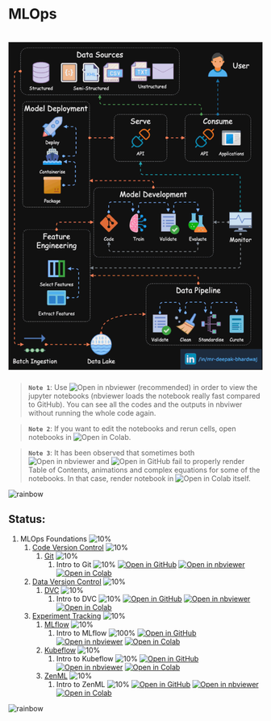 # MLOps

# ![MLOps](data/animations/MLOps-01.gif)

> **`Note 1`**: Use ![Open in nbviewer](https://img.shields.io/badge/Jupyter%20nbviewer-F37626?logo=jupyter&logoColor=white&style=flat) (recommended) in order to view the jupyter notebooks (nbviewer loads the notebook really fast compared to GitHub). You can see all the codes and the outputs in nbviwer without running the whole code again.

> **`Note 2`**: If you want to edit the notebooks and rerun cells, open notebooks in ![Open in Colab](https://img.shields.io/badge/Google%20Colab-F9AB00?logo=googlecolab&logoColor=white&style=flat).

> **`Note 3`**: It has been observed that sometimes both ![Open in nbviewer](https://img.shields.io/badge/Jupyter%20nbviewer-F37626?logo=jupyter&logoColor=white&style=flat) and ![Open in GitHub](https://img.shields.io/badge/GitHub-181717?logo=github&logoColor=white&style=flat) fail to properly render Table of Contents, animations and complex equations for some of the notebooks. In that case, render notebook in ![Open in Colab](https://img.shields.io/badge/Google%20Colab-F9AB00?logo=googlecolab&logoColor=white&style=flat) itself.

![rainbow](https://github.com/ancilcleetus/My-Learning-Journey/assets/25684256/839c3524-2a1d-4779-85a0-83c562e1e5e5)

## Status:

1. MLOps Foundations ![10%](https://geps.dev/progress/10)
    1. [Code Version Control](01-MLOps-Foundations/Code-Version-Control) ![10%](https://geps.dev/progress/10)
        1. [Git](01-MLOps-Foundations/Code-Version-Control/Git) ![10%](https://geps.dev/progress/10)
            1. Intro to Git ![10%](https://geps.dev/progress/10) [![Open in GitHub](https://img.shields.io/badge/GitHub-181717?logo=github&logoColor=white&style=flat)](01-MLOps-Foundations/Code-Version-Control/Git/Intro_to_Git.ipynb) [![Open in nbviewer](https://img.shields.io/badge/Jupyter%20nbviewer-F37626?logo=jupyter&logoColor=white&style=flat)](https://nbviewer.org/github/ancilcleetus/My-Learning-Journey/blob/main/MLOps/01-MLOps-Foundations/Code-Version-Control/Git/Intro_to_Git.ipynb) [![Open in Colab](https://img.shields.io/badge/Google%20Colab-F9AB00?logo=googlecolab&logoColor=white&style=flat)](https://colab.research.google.com/github/ancilcleetus/My-Learning-Journey/blob/main/MLOps/01-MLOps-Foundations/Code-Version-Control/Git/Intro_to_Git.ipynb)
    2. [Data Version Control](01-MLOps-Foundations/Data-Version-Control) ![10%](https://geps.dev/progress/10)
        1. [DVC](01-MLOps-Foundations/Data-Version-Control/DVC) ![10%](https://geps.dev/progress/10)
            1. Intro to DVC ![10%](https://geps.dev/progress/10) [![Open in GitHub](https://img.shields.io/badge/GitHub-181717?logo=github&logoColor=white&style=flat)](01-MLOps-Foundations/Data-Version-Control/DVC/Intro_to_DVC.ipynb) [![Open in nbviewer](https://img.shields.io/badge/Jupyter%20nbviewer-F37626?logo=jupyter&logoColor=white&style=flat)](https://nbviewer.org/github/ancilcleetus/My-Learning-Journey/blob/main/MLOps/01-MLOps-Foundations/Data-Version-Control/DVC/Intro_to_DVC.ipynb) [![Open in Colab](https://img.shields.io/badge/Google%20Colab-F9AB00?logo=googlecolab&logoColor=white&style=flat)](https://colab.research.google.com/github/ancilcleetus/My-Learning-Journey/blob/main/MLOps/01-MLOps-Foundations/Data-Version-Control/DVC/Intro_to_DVC.ipynb)
    3. [Experiment Tracking](01-MLOps-Foundations/Experiment-Tracking) ![10%](https://geps.dev/progress/10)
        1. [MLflow](01-MLOps-Foundations/Experiment-Tracking/MLflow) ![10%](https://geps.dev/progress/10)
            1. Intro to MLflow ![100%](https://geps.dev/progress/100) [![Open in GitHub](https://img.shields.io/badge/GitHub-181717?logo=github&logoColor=white&style=flat)](01-MLOps-Foundations/Experiment-Tracking/MLflow/Intro_to_MLflow.ipynb) [![Open in nbviewer](https://img.shields.io/badge/Jupyter%20nbviewer-F37626?logo=jupyter&logoColor=white&style=flat)](https://nbviewer.org/github/ancilcleetus/My-Learning-Journey/blob/main/MLOps/01-MLOps-Foundations/Experiment-Tracking/MLflow/Intro_to_MLflow.ipynb) [![Open in Colab](https://img.shields.io/badge/Google%20Colab-F9AB00?logo=googlecolab&logoColor=white&style=flat)](https://colab.research.google.com/github/ancilcleetus/My-Learning-Journey/blob/main/MLOps/01-MLOps-Foundations/Experiment-Tracking/MLflow/Intro_to_MLflow.ipynb)
        2. [Kubeflow](01-MLOps-Foundations/Experiment-Tracking/Kubeflow) ![10%](https://geps.dev/progress/10)
            1. Intro to Kubeflow ![10%](https://geps.dev/progress/10) [![Open in GitHub](https://img.shields.io/badge/GitHub-181717?logo=github&logoColor=white&style=flat)](01-MLOps-Foundations/Experiment-Tracking/Kubeflow/Intro_to_Kubeflow.ipynb) [![Open in nbviewer](https://img.shields.io/badge/Jupyter%20nbviewer-F37626?logo=jupyter&logoColor=white&style=flat)](https://nbviewer.org/github/ancilcleetus/My-Learning-Journey/blob/main/MLOps/01-MLOps-Foundations/Experiment-Tracking/Kubeflow/Intro_to_Kubeflow.ipynb) [![Open in Colab](https://img.shields.io/badge/Google%20Colab-F9AB00?logo=googlecolab&logoColor=white&style=flat)](https://colab.research.google.com/github/ancilcleetus/My-Learning-Journey/blob/main/MLOps/01-MLOps-Foundations/Experiment-Tracking/Kubeflow/Intro_to_Kubeflow.ipynb)
        3. [ZenML](01-MLOps-Foundations/Experiment-Tracking/ZenML) ![10%](https://geps.dev/progress/10)
            1. Intro to ZenML ![10%](https://geps.dev/progress/10) [![Open in GitHub](https://img.shields.io/badge/GitHub-181717?logo=github&logoColor=white&style=flat)](01-MLOps-Foundations/Experiment-Tracking/ZenML/Intro_to_ZenML.ipynb) [![Open in nbviewer](https://img.shields.io/badge/Jupyter%20nbviewer-F37626?logo=jupyter&logoColor=white&style=flat)](https://nbviewer.org/github/ancilcleetus/My-Learning-Journey/blob/main/MLOps/01-MLOps-Foundations/Experiment-Tracking/ZenML/Intro_to_ZenML.ipynb) [![Open in Colab](https://img.shields.io/badge/Google%20Colab-F9AB00?logo=googlecolab&logoColor=white&style=flat)](https://colab.research.google.com/github/ancilcleetus/My-Learning-Journey/blob/main/MLOps/01-MLOps-Foundations/Experiment-Tracking/ZenML/Intro_to_ZenML.ipynb)

![rainbow](https://github.com/ancilcleetus/My-Learning-Journey/assets/25684256/839c3524-2a1d-4779-85a0-83c562e1e5e5)


